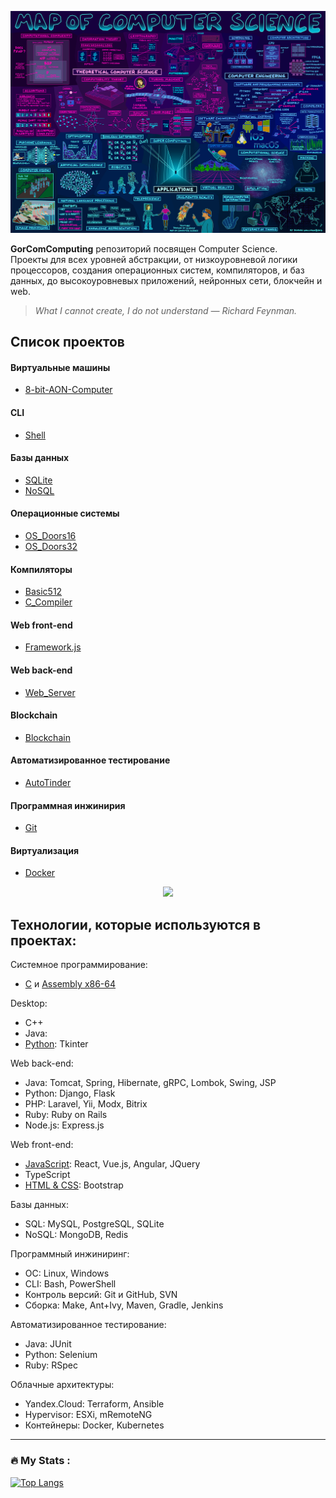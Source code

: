 ![MapOfComputerScience.jpg](MapOfComputerScience.jpg)

**GorComComputing** репозиторий посвящен Computer Science.  
Проекты для всех уровней абстракции, от низкоуровневой логики процессоров, создания операционных систем, компиляторов, и баз данных, до высокоуровневых приложений, нейронных сети, блокчейн и web.

> *What I cannot create, I do not understand — Richard Feynman.*

## Список проектов

#### Виртуальные машины
* [8-bit-AON-Computer](https://github.com/GorComComputing/8-bit-AON-Computer)
#### CLI
* [Shell](https://github.com/GorComComputing/Shell)
#### Базы данных
* [SQLite](https://github.com/GorComComputing/SQLite)
* [NoSQL](https://github.com/GorComComputing/NoSQL)
#### Операционные системы
* [OS_Doors16](https://github.com/GorComComputing/OS_Doors16)
* [OS_Doors32](https://github.com/GorComComputing/OS_Doors32)
#### Компиляторы
* [Basic512](https://github.com/GorComComputing/Basic512)
* [C_Compiler](https://github.com/GorComComputing/C_Compiler)
#### Web front-end
* [Framework.js](https://github.com/GorComComputing/Framework.js)
#### Web back-end
* [Web_Server](https://github.com/GorComComputing/Web_Server)
#### Blockchain
* [Blockchain](https://github.com/GorComComputing/Blockchain)
#### Автоматизированное тестирование
* [AutoTinder](https://github.com/GorComComputing/AutoTinder)
#### Программная инжинирия
* [Git](https://github.com/GorComComputing/Git)
#### Виртуализация
* [Docker](https://github.com/GorComComputing/Docker)

<div id="header" align="center">
  <img src="https://media.giphy.com/media/3ohc157IyQlpWtqbug/giphy.gif" width="100"/>
</div>


## Технологии, которые используются в проектах:
Системное программирование:
- [C](https://github.com/GorComComputing?tab=repositories&q=&type=&language=c&sort=) и [Assembly x86-64](https://github.com/GorComComputing?tab=repositories&q=&type=&language=assembly&sort=)

Desktop:
- C++
- Java: 
- [Python](https://github.com/GorComComputing?tab=repositories&q=&type=&language=python&sort=): Tkinter

Web back-end:
- Java: Tomcat, Spring, Hibernate, gRPC, Lombok, Swing, JSP
- Python: Django, Flask
- PHP: Laravel, Yii, Modx, Bitrix
- Ruby: Ruby on Rails
- Node.js: Express.js

Web front-end:
- [JavaScript](https://github.com/GorComComputing?tab=repositories&q=&type=&language=javascript&sort=): React, Vue.js, Angular, JQuery
- TypeScript
- [HTML & CSS](https://github.com/GorComComputing?tab=repositories&q=&type=&language=html&sort=): Bootstrap

Базы данных:
- SQL: MySQL, PostgreSQL, SQLite
- NoSQL: MongoDB, Redis 

Программный инжиниринг:
- ОС: Linux, Windows
- CLI: Bash, PowerShell
- Контроль версий: Git и GitHub, SVN
- Сборка: Make, Ant+Ivy, Maven, Gradle, Jenkins

Автоматизированное тестирование:
- Java: JUnit
- Python: Selenium
- Ruby: RSpec

Облачные архитектуры:
- Yandex.Cloud: Terraform, Ansible
- Hypervisor: ESXi, mRemoteNG
- Контейнеры: Docker, Kubernetes







---

### :fire: My Stats :
[![Top Langs](https://github-readme-stats.vercel.app/api/top-langs/?username=GorComComputing&layout=compact&theme=vision-friendly-dark)](https://github.com/anuraghazra/github-readme-stats)


